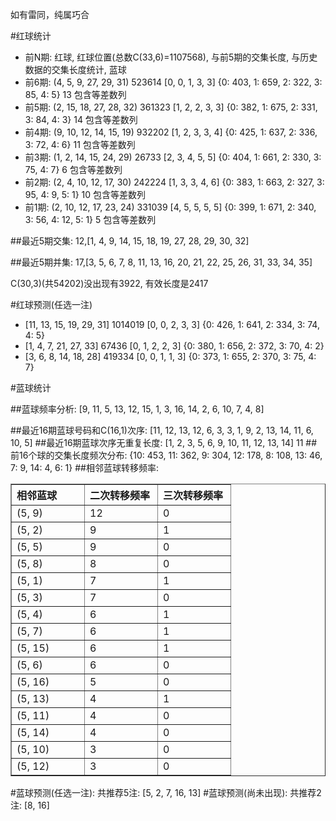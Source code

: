 <!-- 
.. title: 双色球2013041期(2013-04-11)数据分析报告
.. slug: slott-2013041-2013-04-11-report
.. date: 2013-04-12 08:00:00 UTC+08:00
.. tags: Lottery
.. link: 
.. description: 
.. type: text
-->

如有雷同，纯属巧合

<!-- TEASER_END-->

#红球统计

- 前N期: 红球, 红球位置(总数C(33,6)=1107568), 与前5期的交集长度, 与历史数据的交集长度统计, 蓝球
- 前6期: (4, 5, 9, 27, 29, 31) 523614 [0, 0, 1, 3, 3] {0: 403, 1: 659, 2: 322, 3: 85, 4: 5} 13 包含等差数列
- 前5期: (2, 15, 18, 27, 28, 32) 361323 [1, 2, 2, 3, 3] {0: 382, 1: 675, 2: 331, 3: 84, 4: 3} 14 包含等差数列
- 前4期: (9, 10, 12, 14, 15, 19) 932202 [1, 2, 3, 3, 4] {0: 425, 1: 637, 2: 336, 3: 72, 4: 6} 11 包含等差数列
- 前3期: (1, 2, 14, 15, 24, 29) 26733 [2, 3, 4, 5, 5] {0: 404, 1: 661, 2: 330, 3: 75, 4: 7} 6 包含等差数列
- 前2期: (2, 4, 10, 12, 17, 30) 242224 [1, 3, 3, 4, 6] {0: 383, 1: 663, 2: 327, 3: 95, 4: 9, 5: 1} 10 包含等差数列
- 前1期: (2, 10, 12, 17, 23, 24) 331039 [4, 5, 5, 5, 5] {0: 399, 1: 671, 2: 340, 3: 56, 4: 12, 5: 1} 5 包含等差数列

##最近5期交集:
12,[1, 4, 9, 14, 15, 18, 19, 27, 28, 29, 30, 32]

##最近5期并集:
17,[3, 5, 6, 7, 8, 11, 13, 16, 20, 21, 22, 25, 26, 31, 33, 34, 35]

C(30,3)(共54202)没出现有3922, 
有效长度是2417

#红球预测(任选一注)

- [11, 13, 15, 19, 29, 31] 1014019 [0, 0, 2, 3, 3] {0: 426, 1: 641, 2: 334, 3: 74, 4: 5}
- [1, 4, 7, 21, 27, 33] 67436 [0, 1, 2, 2, 3] {0: 380, 1: 656, 2: 372, 3: 70, 4: 2}
- [3, 6, 8, 14, 18, 28] 419334 [0, 0, 1, 1, 3] {0: 373, 1: 655, 2: 370, 3: 75, 4: 7}

#蓝球统计

##蓝球频率分析:
[9, 11, 5, 13, 12, 15, 1, 3, 16, 14, 2, 6, 10, 7, 4, 8]

##最近16期蓝球号码和C(16,1)次序:
[11, 12, 13, 12, 6, 3, 3, 1, 9, 2, 13, 14, 11, 6, 10, 5]
##最近16期蓝球次序无重复长度:
[1, 2, 3, 5, 6, 9, 10, 11, 12, 13, 14] 11
##前16个球的交集长度频次分布:
{10: 453, 11: 362, 9: 304, 12: 178, 8: 108, 13: 46, 7: 9, 14: 4, 6: 1}
##相邻蓝球转移频率:
<table border="1" class="table table-striped dataframe">
  <thead>
    <tr style="text-align: left;">
      <th style="min-width: 100px;">相邻蓝球</th>
      <th style="min-width: 100px;">二次转移频率</th>
      <th style="min-width: 100px;">三次转移频率</th>
    </tr>
  </thead>
  <tbody>
    <tr>
      <td>  (5, 9)</td>
      <td> 12</td>
      <td> 0</td>
    </tr>
    <tr>
      <td>  (5, 2)</td>
      <td>  9</td>
      <td> 1</td>
    </tr>
    <tr>
      <td>  (5, 5)</td>
      <td>  9</td>
      <td> 0</td>
    </tr>
    <tr>
      <td>  (5, 8)</td>
      <td>  8</td>
      <td> 0</td>
    </tr>
    <tr>
      <td>  (5, 1)</td>
      <td>  7</td>
      <td> 1</td>
    </tr>
    <tr>
      <td>  (5, 3)</td>
      <td>  7</td>
      <td> 0</td>
    </tr>
    <tr>
      <td>  (5, 4)</td>
      <td>  6</td>
      <td> 1</td>
    </tr>
    <tr>
      <td>  (5, 7)</td>
      <td>  6</td>
      <td> 1</td>
    </tr>
    <tr>
      <td> (5, 15)</td>
      <td>  6</td>
      <td> 1</td>
    </tr>
    <tr>
      <td>  (5, 6)</td>
      <td>  6</td>
      <td> 0</td>
    </tr>
    <tr>
      <td> (5, 16)</td>
      <td>  5</td>
      <td> 0</td>
    </tr>
    <tr>
      <td> (5, 13)</td>
      <td>  4</td>
      <td> 1</td>
    </tr>
    <tr>
      <td> (5, 11)</td>
      <td>  4</td>
      <td> 0</td>
    </tr>
    <tr>
      <td> (5, 14)</td>
      <td>  4</td>
      <td> 0</td>
    </tr>
    <tr>
      <td> (5, 10)</td>
      <td>  3</td>
      <td> 0</td>
    </tr>
    <tr>
      <td> (5, 12)</td>
      <td>  3</td>
      <td> 0</td>
    </tr>
  </tbody>
</table>
#蓝球预测(任选一注):
共推荐5注: [5, 2, 7, 16, 13]
#蓝球预测(尚未出现):
共推荐2注: [8, 16]

